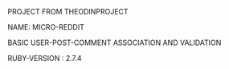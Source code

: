 
PROJECT FROM THEODINPROJECT

NAME: MICRO-REDDIT

BASIC USER-POST-COMMENT ASSOCIATION AND VALIDATION


RUBY-VERSION : 2.7.4
